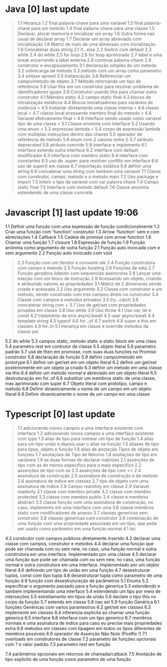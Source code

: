 # Java [0] last update
> 1.1 Herança
> 1.2 final palavra-chave para uma variavel
> 1.3 final palavra-chave para um metodo
> 1.4 final palavra-chave para uma classe
> 1.5 Declarar, alocar memoria e inicializar um array
> 1.6 Outra forma nao usual de declarar array
> 1.7 Declarar um array abreviado com inicialização
> 1.8 Matriz de mais de uma dimensao com inicialização
> 1.9 Concatenar duas string
> 2.1 if...else
> 2.2 Switch com default
> 2.3 while
> 2.4 do while
> 2.5 for loop
> 2.6 for loop aprimorado
> 2.7 label e uma break encerrando a label externa
> 2.8 continue palavra-chave
> 2.9 construtor e encapsulamento
> 3.1 declaração simples de um metodo
> 3.2 sobrecarga de metodo
> 3.3 metodo com um array como parametro
> 3.4 sintaxe spreed
> 3.5 Instanciação
> 3.6 Referenciar um campo/metodo de objeto
> 3.7 Método retornando um tipo de referência
> 3.8 Usar this em um construtor para resolver problema de identificadores iguais
> 3.9 Construtor usando this para chamar outro construtor
> 4.1 Membro static
> 4.2 campo static final
> 4.3 blocos de inicialização estáticos
> 4.4 Blocos inicializadores para variáveis ​​de instância
< 4.5 Instaniar diretamente uma classe interna
< 4.6 classe local
< 4.7 classe local acessando membro final do metodo
< 4.8 Variavel efetivamente final
< 4.9 Interface sendo usado como variavel tipo de uma classe
< 5.1 Classe anonima com interface
> 5.2 Usando uma enum
< 5.3 expressao lambda
< 5.4 corpo de expressão lambda com múltiplas instruções dentro das chaves
5.5 operador de referência de método
5.6 enum com 2 valores entre ()
5.7 atributo deprecated
5.8 atributo override
5.9 interface e implements 
6.1 interface extends outra interface
6.2 interface com default modificador
6.3 interface com membro static
6.4 interface com constantes
6.5 uso de .super. para resolver conflito em interface
6.6 uso de super() em classe
6.7 importação estática
6.8 definir uma string
6.9 concatenar uma string com tambem uma variavel
7.1 Classe com construtor, campo, metodo e o metodo main
7.2 Uso package e import
7.3 Inferir o tipo da variavel com var palavra chave
7.4 Campo static final
7.5 Interface com metodo default
7.6 Classe anonima estendendo de uma classe concreta

# Javascript [1] last update 19:06
1.1 Definir uma função com uma expressão de função condicionalmente
1.2 Criar uma função com 'function' construtor
1.3 Arrow 'function' sem e com abreviações
1.4 Callback
1.5 Cadeia de promise com arrow function
1.6 Chamar uma função
1.7 closure
1.8 Expressão de função
1.9 Função anônima como argumento de outra função
2.1 Função auto invocada com e sem argumento
2.2 Função auto invocado com void
>2.3 Função com um iterator e consumir ele
2.4 Função construtora com campo e metodo
2.5 Função hoisting
2.6 Funções de seta
2.7 Função geradora lidando com sequencias assincrona
2.8 Lançar uma exeção com um bloco de instrução
2.9 Acessando um objeto, criando e atribuindo valores as propriedades
3.1 Matriz de 2 dimensoes sendo criada e acessada
3.2 Uso arguments
3.3 Classe com construtor e um metodo, sendo construido com tres campos direto no construtor
3.4 Classe com campos e metodos privados
3.5 try...catch
3.6 concatenar string com +
3.7 Uso de get/set com propriedades privadas em classe
3.8 Uso while
3.9 Uso throw
4.1 Uso var, let e const
4.2 tratamento de erro async/await
4.3 usar async/await
4.4 template string
4.5 typeof
4.6 for...of
4.7 switch
4.8 super e this em classes
4.9 for..in
5.1 Herança em classe e override metodos da classe pai

5.2 do while
5.3 campos static, metodo static e static block em uma class
5.4 parametro rest em contrutor de classe
5.5 objeto literal
5.6 parametro padrão
5.7 use de then em promisse, com suas duas funções no Promise construtor
5.8 declaração de função
5.9 definir campo/metodo em prototype
6.1 definir um get/set em um objeto literal
6.2 definir um get/set posteriomente em um objeto ja criado
6.3 definir um metodo em uma classe via this
6.4 definir um metodo normal e abreviado em um objeto literal
6.5 destruturação em for..of
6.6 substituir um membros static de uma classe, mas aprimorado com super
6.7 Objeto literal com prototipo, campo e metodo
6.8 Definir dinamicamente o nome de um campo em um objeto literal
6.9 Definir dinamicamente o nome de um campo em uma classe

# Typescript [0] last update
> 1.1 adicionando novos campos a uma interface existente com interface
> 1.2 adicionando novos campos a uma interface existente com type
> 1.3 alias de tipo para nomear um tipo de função
> 1.4 alias para um tipo união e depois usar o alias na função
1.5 aliases de tipo para tipos, objeto e função
1.6 alias de anotação Tipos de objeto em funções
1.7 anotações de Tipo de Retorno
1.8 anotações de tipo em variáveis
1.9 as duas formas de declarar matrizes
2.1 asserções de tipo com as do menos especifico para o mais especifico
2.2 asserções de tipo com as
2.3 asserções de tipo com <>
2.4 assinatura de construção
2.5 assinatura de construção e de metodo
2.6 assinatura de indice em classes
2.7 tipo de objeto com uma assinatura de índice
2.8 Campo reandoly em classe
2.9 Variavel readonly
3.1 classe com membro private
3.2 classe com membro protected
3.3 classe com membro public
3.4 classe e membros abstract
3.5 classe função com uma assinatura de construção, no caso, implements em uma interface com uma
3.6 classe membros static com modificadores de acesso
3.7 classes genericas sem construtor
3.8 classes genericas com construtor
3.9 combinação de uma função com uma propriedade associada em um tipo, que pode ser usado como parâmetro em uma função normal
4.1 tsc

4.2 construtor com campos publicos diretamente inserido
4.3 declarar uma classe com campos, construtor e metodos
4.4 declarar uma função que pode ser chamada com ou sem new, no caso, uma função normal e outra construtora em uma interface. Implementado por uma classe
4.5 declarar uma função que pode ser chamada com ou sem new, no caso, uma função normal e outra construtora em uma interface. Implementado por um objeto literal
4.6 definindo um tipo de união em uma função
4.7 desestruturar tuplas, const com tipo tupla
4.8 desestruturar tupla como parametro de uma função
4.9 função com desestruturação de parâmetros
5.1 Enums
5.2 especificar o argumento passado para a função génerica
5.3 estendendo e tambem implementando uma interface
5.4 estendendo um tipo por meio de interseções
5.5 estreitamento em tipos de união
5.6 declare o tipo this no corpo da função
5.7 extends em classe
5.8 nao sei
5.9 função Genérica
6.1 funções Genéricas com varios parameotros
6.2 get/set em classes
6.3 implements em classes
6.4 inferencia explicita ao chamar uma função génerica
6.5 interface
6.6 interface com um tipo generico
6.7 membros normais e uma assinatura de indice para caso eu precise mais propriedades extra
6.8 metodos em classes com tipagem em todos os tipos diferentes de membros possiveis
6.9 operador de Asserção Não Nulo (Postfix !)
7.1 overloads em construtores de classe
7.2 parametro de funções opcionais com ? e valor padrão
7.3 parametro rest em função

7.4 parâmetros opcionais em retornos de chamada/calback
7.5 Anotação de tipo explicito de uma função como parametro de uma função